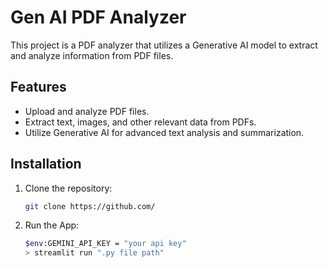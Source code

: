 # Gen AI PDF Analyzer

This project is a PDF analyzer that utilizes a Generative AI model to extract and analyze information from PDF files.

## Features

- Upload and analyze PDF files.
- Extract text, images, and other relevant data from PDFs.
- Utilize Generative AI for advanced text analysis and summarization.

## Installation

1. Clone the repository:

   ```bash
   git clone https://github.com/

2. Run the App:
   ```bash
   $env:GEMINI_API_KEY = "your api key"                                                                                          
   > streamlit run ".py file path"
